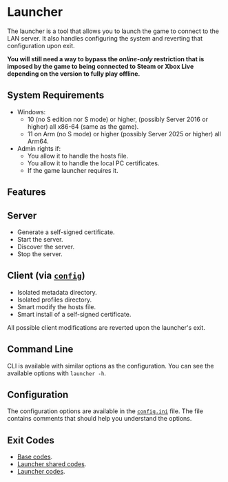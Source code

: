 # Launcher

The launcher is a tool that allows you to launch the game to connect to the LAN server. It also handles configuring the
system and reverting that configuration upon exit.

**You will still need a way to bypass the *online-only* restriction that is imposed by the game to being connected to
Steam or Xbox Live depending on the version to fully play offline.**

## System Requirements

- Windows:
    * 10 (no S edition nor S mode) or higher, (possibly Server 2016 or higher) all x86-64 (same as the game).
    * 11 on Arm (no S mode) or higher (possibly Server 2025 or higher) all Arm64.
- Admin rights if:
    - You allow it to handle the hosts file.
    - You allow it to handle the local PC certificates.
    - If the game launcher requires it.

## Features

## Server

- Generate a self-signed certificate.
- Start the server.
- Discover the server.
- Stop the server.

## Client (via [`config`](/launcher-config/README.md))

- Isolated metadata directory.
- Isolated profiles directory.
- Smart modify the hosts file.
- Smart install of a self-signed certificate.

All possible client modifications are reverted upon the launcher's exit.

## Command Line

CLI is available with similar options as the configuration. You can see the available options with
`launcher -h`.

## Configuration

The configuration options are available in the [`config.ini`](resources/config.ini) file. The file contains comments
that
should help you understand the options.

## Exit Codes

* [Base codes](/common/errors.go).
* [Launcher shared codes](/launcher-common/errors.go).
* [Launcher codes](internal/errors.go).